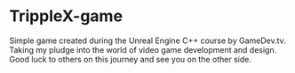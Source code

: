 # TrippleX-game
Simple game created during the Unreal Engine C++ course by GameDev.tv.
Taking my pludge into the world of video game development and design.  
Good luck to others on this journey and see you on the other side.
